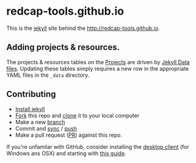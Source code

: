 # redcap-tools.github.io

This is the [jekyll](https://jekyllrb.com/) site behind the http://redcap-tools.github.io.

## Adding projects & resources.

The projects & resources tables on the [Projects](http://redcap-tools.github.io/projects/) are driven by [Jekyll Data files](http://jekyllrb.com/docs/datafiles/). Updating these tables simply requires a new row in the appropriate YAML files in the `_data` directory.

## Contributing

* [Install jekyll](http://jekyllrb.com/docs/installation/)
* [Fork](https://guides.github.com/activities/forking/) this repo and [clone](https://help.github.com/articles/cloning-a-repository/#cloning-a-repository-to-github-desktop) it to your local computer
* Make a new [branch](https://help.github.com/articles/creating-and-deleting-branches-within-your-repository/)
* Commit and [sync](https://help.github.com/desktop/guides/contributing/syncing-your-branch/) / [push](https://help.github.com/articles/pushing-to-a-remote/)
* Make a pull request ([PR](https://github.com/redcap-tools/redcap-tools.github.io/pulls)) against this repo.

If you're unfamilar with GitHub, consider installing the [desktop client](https://desktop.github.com/) (for Windows ans OSX) and starting with [this guide](https://help.github.com/desktop/guides/).
